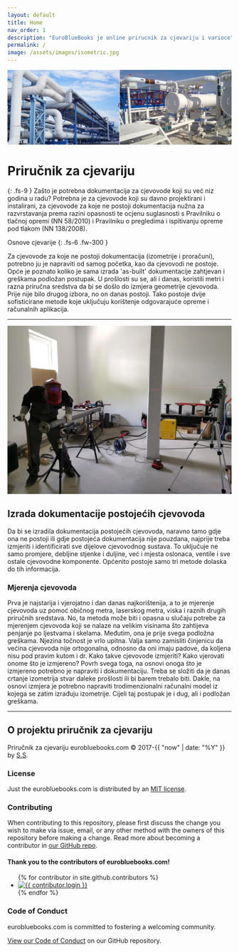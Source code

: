 ```yaml
---
layout: default
title: Home
nav_order: 1
description: "EuroBlueBooks je online prirucnik za cjevariju i varioce"
permalink: /
image: /assets/images/isometric.jpg
---
```


![Cjevarija varenje](/upload/pipeline.webp)

# Priručnik za cjevariju
{: .fs-9 }
Zašto je potrebna dokumentacija za cjevovode koji su već niz godina u radu? Potrebna je za cjevovode koji su davno projektirani i instalirani, za cjevovode za koje ne postoji dokumentacija nužna za razvrstavanja prema razini opasnosti te ocjenu suglasnosti s Pravilniku o tlačnoj opremi (NN 58/2010) i Pravilniku o pregledima i ispitivanju opreme pod tlakom (NN 138/2008).

Osnove cjevarije
{: .fs-6 .fw-300 }

Za cjevovode za koje ne postoji dokumentacija (izometrije i proračuni), potrebno ju je napraviti od samog početka, kao da cjevovodi ne postoje. Opće je poznato koliko je sama izrada 'as-built' dokumentacije zahtjevan i greškama podložan postupak. U prošlosti su se, ali i danas, koristili metri i razna priručna sredstva da bi se došlo do izmjera geometrije cjevovoda. Prije nije bilo drugog izbora, no on danas postoji. Tako postoje dvije sofisticirane metode koje uključuju korištenje odgovarajuće opreme i računalnih aplikacija.

---
![Cjevarija varenje](/upload/work.webp)

## Izrada dokumentacije postojećih cjevovoda
Da bi se izradila dokumentacija postojećih cjevovoda, naravno tamo gdje ona ne postoji ili gdje postojeća dokumentacija nije pouzdana, najprije treba izmjeriti i identificirati sve dijelove cjevovodnog sustava. To uključuje ne samo promjere, debljine stjenke i duljine, već i mjesta oslonaca, ventile i sve ostale cjevovodne komponente. Općenito postoje samo tri metode dolaska do tih informacija.

### Mjerenja cjevovoda
Prva je najstarija i vjerojatno i dan danas najkorištenija, a to je mjerenje cjevovoda uz pomoć običnog metra, laserskog metra, viska i raznih drugih priručnih sredstava. No, ta metoda može biti i opasna u slučaju potrebe za mjerenjem cjevovoda koji se nalaze na velikim visinama što zahtijeva penjanje po ljestvama i skelama. Međutim, ona je prije svega podložna greškama. Njezina točnost je vrlo upitna. Valja samo zamisliti činjenicu da većina cjevovoda nije ortogonalna, odnosno da oni imaju padove, da koljena nisu pod pravim kutom i dr. Kako takve cjevovode izmjeriti? Kako vjerovati onome što je izmjereno? Povrh svega toga, na osnovi onoga što je izmjereno potrebno je napraviti i dokumentaciju. Treba se složiti da je danas crtanje izometrija stvar daleke prošlosti ili bi barem trebalo biti. Dakle, na osnovi izmjera je potrebno napraviti trodimenzionalni računalni model iz kojega se zatim izrađuju izometrije. Cijeli taj postupak je i dug, ali i podložan greškama.

---

## O projektu priručnik za cjevariju

Priručnik za cjevariju eurobluebooks.com &copy; 2017-{{ "now" | date: "%Y" }} by [S.S](#).

### License

Just the eurobluebooks.com is distributed by an [MIT license](https://github.com/pmarsceill/just-the-docs/tree/master/LICENSE.txt).

### Contributing

When contributing to this repository, please first discuss the change you wish to make via issue,
email, or any other method with the owners of this repository before making a change. Read more about becoming a contributor in [our GitHub repo](https://github.com/).

#### Thank you to the contributors of eurobluebooks.com!

<ul class="list-style-none">
{% for contributor in site.github.contributors %}
  <li class="d-inline-block mr-1">
     <a href="{{ contributor.html_url }}"><img src="{{ contributor.avatar_url }}" width="32" height="32" alt="{{ contributor.login }}"/></a>
  </li>
{% endfor %}
</ul>

### Code of Conduct

eurobluebooks.com is committed to fostering a welcoming community.

[View our Code of Conduct](https://github.com/CODE_OF_CONDUCT.md) on our GitHub repository.
